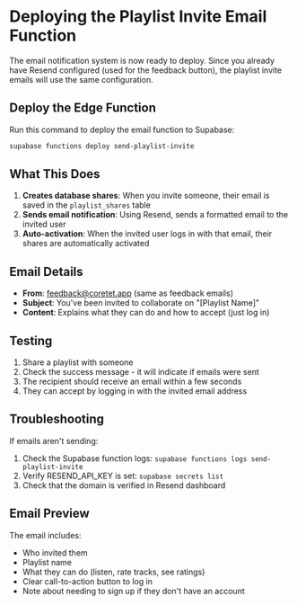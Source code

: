# Deploying the Playlist Invite Email Function

The email notification system is now ready to deploy. Since you already have Resend configured (used for the feedback button), the playlist invite emails will use the same configuration.

## Deploy the Edge Function

Run this command to deploy the email function to Supabase:

```bash
supabase functions deploy send-playlist-invite
```

## What This Does

1. **Creates database shares**: When you invite someone, their email is saved in the `playlist_shares` table
2. **Sends email notification**: Using Resend, sends a formatted email to the invited user
3. **Auto-activation**: When the invited user logs in with that email, their shares are automatically activated

## Email Details

- **From**: feedback@coretet.app (same as feedback emails)
- **Subject**: You've been invited to collaborate on "[Playlist Name]"
- **Content**: Explains what they can do and how to accept (just log in)

## Testing

1. Share a playlist with someone
2. Check the success message - it will indicate if emails were sent
3. The recipient should receive an email within a few seconds
4. They can accept by logging in with the invited email address

## Troubleshooting

If emails aren't sending:
1. Check the Supabase function logs: `supabase functions logs send-playlist-invite`
2. Verify RESEND_API_KEY is set: `supabase secrets list`
3. Check that the domain is verified in Resend dashboard

## Email Preview

The email includes:
- Who invited them
- Playlist name
- What they can do (listen, rate tracks, see ratings)
- Clear call-to-action button to log in
- Note about needing to sign up if they don't have an account